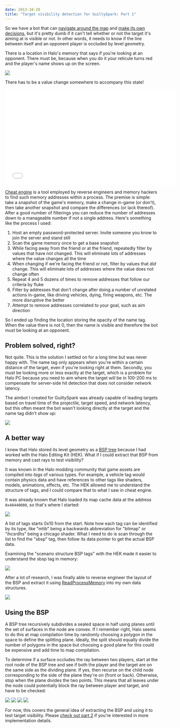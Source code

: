```yaml
---
date: 2013-10-20
title: "Target visibility detection for GuiltySpark: Part 1"
---
```


So we have a bot that can [navigate around the map](/post/guiltyspark-navigation) and [make its own decisions](/post/guiltyspark-scripting), but it's pretty dumb if it can't tell whether or not the target it's aiming at is visible or not. In other words, it needs to know if the line between itself and an opponent player is occluded by level geometry.

There is a location in Halo's memory that says if you're looking at an opponent. There must be, because when you do it your reticule turns red and the player's name shows up on the screen.

![](fade.jpg)

There has to be a value change somewhere to accompany this state!

<iframe width="560" height="315" src="//www.youtube.com/embed/E2sCu67cTEE" frameborder="0" allowfullscreen></iframe>


[Cheat engine](http://www.cheatengine.org/) is a tool employed by reverse engineers and memory hackers to find such memory addresses within a process. The premise is simple: take a snapshot of the game's memory, make a change in-game (or don't), then take another snapshot and compare the differences (or lack thereof). After a good number of filterings you can reduce the number of addresses down to a manageable number if not a single address. Here's something like the process I used:

1. Host an empty password-protected server. Invite someone you know to join the server and stand still
3. Scan the game memory once to get a base snapshot
4. While facing away from the friend or at the friend, repeatedly filter by values that have not changed. This will eliminate lots of addresses where the value changes all the time
5. When changing if we're facing the friend or not, filter by values that *did* change. This will eliminate lots of addresses where the value does not change often
6. Repeat 4 and 5 dozens of times to remove addresses that follow our criteria by fluke
7. Filter by addresses that don't change after doing a number of unrelated actions in-game, like driving vehicles, dying, firing weapons, etc. The more disruptive the better
8. Attempt to remove addresses correlated to your goal, such as aim direction

So I ended up finding the location storing the opacity of the name tag. When the value there is not 0, then the name is visible and therefore the bot must be looking at an opponent.

## Problem solved, right?
Not quite. This is the solution I settled on for a long time but was never happy with. The name tag only appears when you're within a certain distance of the target, even if you're looking right at them. Secondly, you must be looking more or less exactly at the target, which is a problem for Halo PC because you need to aim where the target will be in 100-200 ms to compensate for server-side hit detection that does not consider network latency.

The aimbot I created for GuiltySpark was already capable of leading targets based on travel time of the projectile, target speed, and network latency, but this often meant the bot wasn't looking directly at the target and the name tag didn't show up:

![](lead.jpg)

## A better way
I knew that Halo stored its level geometry as a [BSP tree](http://en.wikipedia.org/wiki/Binary_space_partitioning) because I had worked with the Halo Editing Kit (HEK). What if I could extract that BSP from memory and cast rays to test visibility?

It was known in the Halo modding community that game assets are compiled into *tags* of various types. For example, a vehicle tag would contain physics data and have references to other tags like shaders, models, animations, effects, etc. The HEK allowed me to understand the structure of tags, and I could compare that to what I saw in cheat engine.

It was already known that Halo loaded its map cache data at the address `0x40440000`, so that's where I started:

[![](taglist.jpg)](taglist.jpg)

A list of tags starts 0x10 from the start. Note how each tag can be identified by its type, like "mtib" being a backwards abbreviation for "bitmap" or "ihcsrdhs" being a chicago shader. What I need to do is scan through the list to find the "sbsp" tag, then follow its data pointer to get the actual BSP data.

Examining the "scenario structure BSP tags" with the HEK made it easier to understand the sbsp tag in memory:

[![](BSP3DNODE.JPG)](BSP3DNODE.JPG)

After a lot of research, I was finally able to reverse engineer the layout of the BSP and extract it using [ReadProcessMemory](http://msdn.microsoft.com/en-ca/library/windows/desktop/ms680553%28v=vs.85%29.aspx) into my own data structures.

[![](bspmemory.jpg)](bspmemory.jpg)

## Using the BSP
A BSP tree recursively subdivides a sealed space in half using planes until the set of surfaces in the node are convex. If I remember right, Halo seems to do this at map compilation time by randomly choosing a polygon in the space to define the splitting plane. Ideally, the split should equally divide the number of polygons in the space but choosing a good plane for this could be expensive and add time to map compilation.

To determine if a surface occludes the ray between two players, start at the root node of the BSP tree and see if both the player and the target are on the same side as the dividing plane. If yes, then recurse on the child node corresponding to the side of the plane they're on (front or back). Otherwise, stop when the plane divides the two points. This means that all leaves under the node could potentially block the ray between player and target, and have to be checked:

![](bsp0.jpg)
![](bsp1.jpg)
![](bsp2.jpg)
![](bsp3.jpg)

For now, this covers the general idea of extracting the BSP and using it to test target visibility. Please [check out part 2](/post/guiltyspark-visibility-detection-part-2) if you're interested in more implementation details.
